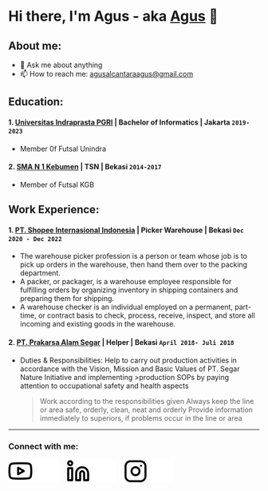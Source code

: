 # Hi there, I'm Agus - aka [Agus](https://www.youtube.com/channel/UC3nP-U6lRS9LUT6uZg7gEFw) 👋
## About me:

- 💬 Ask me about anything
- 📫 How to reach me: agusalcantaraagus@gmail.com

## Education:

#### 1. [Universitas Indraprasta PGRI](https://unindra.ac.id/) | Bachelor of Informatics | Jakarta `2019-2023`
   - Member 0f Futsal Unindra
 #### 2. [SMA N 1 Kebumen](https://sekolah.data.kemdikbud.go.id/index.php/chome/profil/d7ece487-9fdd-49f0-92e3-bdab1ef6b905) | TSN | Bekasi `2014-2017`
   - Member of Futsal KGB

## Work Experience:
#### 1. [PT. Shopee Internasional Indonesia](https://careers.shopee.co.id/) | Picker Warehouse | Bekasi `Dec 2020 - Dec 2022`
   - The warehouse picker profession is a person or team whose job is to pick up orders in the warehouse, then hand them over to the packing department.
   - A packer, or packager, is a warehouse employee responsible for fulfilling orders by organizing inventory in shipping containers and preparing them for shipping.
   - A warehouse checker is an individual employed on a permanent, part-time, or contract basis to check, process, receive, inspect, and store all incoming and existing goods in the warehouse.
#### 2. [PT. Prakarsa Alam Segar](https://recruitment-pas.web.app/) | Helper | Bekasi `April 2018- Juli 2018`
   - Duties & Responsibilities: Help to carry out production activities in accordance with the Vision, Mission and Basic Values ​​of PT. Segar Nature Initiative and implementing       >production SOPs by paying attention to occupational safety and health aspects
      >Work according to the responsibilities given
      >Always keep the line or area safe, orderly, clean, neat and orderly
      >Provide information immediately to superiors, if problems occur in the line or area

---
### Connect with me:

[![website](./img/youtube-light.svg)](https://www.youtube.com/channel/UC3nP-U6lRS9LUT6uZg7gEFw#gh-light-mode-only)
[![website](./img/youtube-dark.svg)](https://www.youtube.com/channel/UC3nP-U6lRS9LUT6uZg7gEFw#gh-dark-mode-only)
&nbsp;&nbsp;
[![website](./img/linkedin-light.svg)](https://www.linkedin.com/in/agus-645662226/#gh-light-mode-only)
[![website](./img/linkedin-dark.svg)](https://www.linkedin.com/in/agus-645662226/#gh-dark-mode-only)
&nbsp;&nbsp;
[![website](./img/instagram-light.svg)](https://www.instagram.com/gusxc_/#gh-light-mode-only)
[![website](./img/instagram-dark.svg)](https://www.instagram.com/gusxc_/#gh-dark-mode-only)



[webdev]: https://github.com/agusgsss/agusgsss
